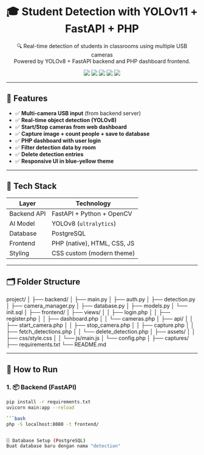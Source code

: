<h1 align="center">🎓 Student Detection with YOLOv11 + FastAPI + PHP</h1>

<p align="center">
  🔍 Real-time detection of students in classrooms using multiple USB cameras<br>
  Powered by YOLOv8 + FastAPI backend and PHP dashboard frontend.
</p>

<p align="center">
  <img src="https://img.shields.io/badge/Python-3.10+-blue?style=flat&logo=python" />
  <img src="https://img.shields.io/badge/FastAPI-Backend-success?style=flat&logo=fastapi" />
  <img src="https://img.shields.io/badge/PHP-Frontend-blueviolet?style=flat&logo=php" />
  <img src="https://img.shields.io/badge/PostgreSQL-Database-336791?style=flat&logo=postgresql" />
  <img src="https://img.shields.io/badge/YOLOv8-Ultralytics-orange?style=flat&logo=ultralytics" />
</p>

---

## 📸 Features

- ✅ **Multi-camera USB input** (from backend server)
- ✅ **Real-time object detection (YOLOv8)**
- ✅ **Start/Stop cameras from web dashboard**
- ✅ **Capture image + count people + save to database**
- ✅ **PHP dashboard with user login**
- ✅ **Filter detection data by room**
- ✅ **Delete detection entries**
- ✅ **Responsive UI in blue-yellow theme**

---

## 🧠 Tech Stack

| Layer        | Technology                     |
|--------------|--------------------------------|
| Backend API  | FastAPI + Python + OpenCV      |
| AI Model     | YOLOv8 (`ultralytics`)         |
| Database     | PostgreSQL                     |
| Frontend     | PHP (native), HTML, CSS, JS    |
| Styling      | CSS custom (modern theme)      |

---

## 🗂️ Folder Structure

project/
│
├── backend/
│ ├── main.py
│ ├── auth.py
│ ├── detection.py
│ ├── camera_manager.py
│ ├── database.py
│ ├── models.py
│ └── init.sql
│
├── frontend/
│ ├── views/
│ │ ├── login.php
│ │ ├── register.php
│ │ ├── dashboard.php
│ │ └── cameras.php
│ ├── api/
│ │ ├── start_camera.php
│ │ ├── stop_camera.php
│ │ ├── capture.php
│ │ ├── fetch_detections.php
│ │ └── delete_detection.php
│ ├── assets/
│ │ ├── css/style.css
│ │ └── js/main.js
│ └── config.php
│
├── captures/
├── requirements.txt
└── README.md


---

## 🚀 How to Run

### 1. 📦 Backend (FastAPI)

```bash
pip install -r requirements.txt
uvicorn main:app --reload

```bash
php -S localhost:8080 -t frontend/


🗄️ Database Setup (PostgreSQL)
Buat database baru dengan nama "detection"

